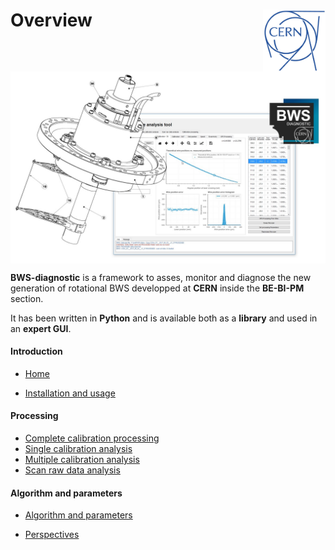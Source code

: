 # Overview<img src="images/cern_logo.jpg" width="100" align=right>

<img src="images/BWS_application_illustration.jpg" width="800" align=center>

**BWS-diagnostic** is a framework to asses, monitor and diagnose the new generation of rotational BWS developped at **CERN** inside the **BE-BI-PM** section.

It has been written in **Python** and is available both as a **library** and used in an **expert GUI**.

#### Introduction

* [Home](Home)


* [Installation and usage](Installation-and-usage)

#### Processing

* [Complete calibration processing](Complete-calibration-processing)
* [Single calibration analysis](Single-calibration-analysis)
* [Multiple calibration analysis](Multiple-calibration-analysis)
* [Scan raw data analysis](Scan-raw-data-analysis)

#### Algorithm and parameters

* [Algorithm and parameters](Algorithm-and-parameters)

* [Perspectives](Perspectives)




